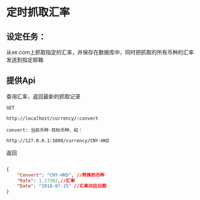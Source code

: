 定时抓取汇率
============

## 设定任务：

从xe.com上抓取指定的汇率，并保存在数据库中，同时把抓取的所有币种的汇率发送到指定邮箱

## 提供Api

查询汇率，返回最新的抓取记录


```
GET 

http://localhost/currency/:convert

convert: 当前币种-目标币种，如：

http://127.0.0.1:1000/currency/CNY-HKD

```

返回


```json

{
    "Convert": "CNY-HKD", //转换的币种
    "Rate": 1.17302,//汇率
    "Date": "2018-07-15" //汇率对应日期
}

```